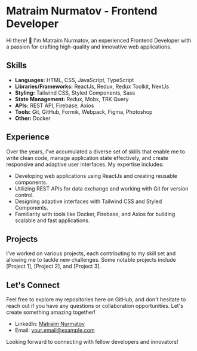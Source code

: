 # Matraim Nurmаtov - Frontend Developer

Hi there! 👋 I'm Matraim Nurmаtov, an experienced Frontend Developer with a passion for crafting high-quality and innovative web applications.

## Skills

- **Languages:** HTML, CSS, JavaScript, TypeScript
- **Libraries/Frameworks:** ReactJs, Redux, Redux Toolkit, NextJs
- **Styling:** Tailwind CSS, Styled Components, Sass
- **State Management:** Redux, Mobx, TRK Query
- **APIs:** REST API, Firebase, Axios
- **Tools:** Git, GitHub, Formik, Webpack, Figma, Photoshop
- **Other:** Docker

## Experience

Over the years, I've accumulated a diverse set of skills that enable me to write clean code, manage application state effectively, and create responsive and adaptive user interfaces. My expertise includes:

- Developing web applications using ReactJs and creating reusable components.
- Utilizing REST APIs for data exchange and working with Git for version control.
- Designing adaptive interfaces with Tailwind CSS and Styled Components.
- Familiarity with tools like Docker, Firebase, and Axios for building scalable and fast applications.

## Projects

I've worked on various projects, each contributing to my skill set and allowing me to tackle new challenges. Some notable projects include [Project 1], [Project 2], and [Project 3].

## Let's Connect

Feel free to explore my repositories here on GitHub, and don't hesitate to reach out if you have any questions or collaboration opportunities. Let's create something amazing together!

- LinkedIn: [Matraim Nurmаtov](#your-linkedin-profile)
- Email: your.email@example.com

Looking forward to connecting with fellow developers and innovators!
